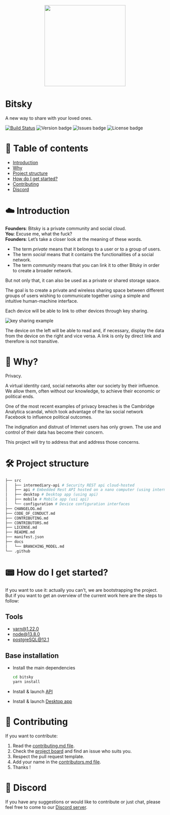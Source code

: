 <p align='center'>
  <img src="https://i.imgur.com/Pt1nmqh.png" width="256">
</p>

# Bitsky
A new way to share with your loved ones.

[![Build Status](https://travis-ci.com/bitsky-team/bitsky.svg?branch=develop)](https://travis-ci.com/bitsky-team/bitsky)
![Version badge](https://img.shields.io/github/manifest-json/v/bitsky-team/bitsky/develop.svg?label=version)
![Issues badge](https://img.shields.io/github/issues/bitsky-team/bitsky.svg)
![License badge](https://img.shields.io/github/license/bitsky-team/bitsky.svg)

📌 Table of contents
=================
* [Introduction](#-introduction)
* [Why](#-why)
* [Project structure](#-project-structure)
* [How do I get started?](#-how-do-i-get-started)
* [Contributing](#-contributing)
* [Discord](#-discord)

☁️ Introduction
==========================
**Founders**: Bitsky is a private community and social cloud.  
**You**: Excuse me, what the fuck?  
**Founders**: Let’s take a closer look at the meaning of these words.
 - The term *private* means that it belongs to a user or to a group of users.
 - The term *social* means that it contains the functionalities of a social network.
 - The term *community* means that you can link it to other Bitsky in order to create a broader network.

But not only that, it can also be used as a private or shared storage space.

The goal is to create a private and wireless sharing space between different groups of users wishing to communicate together using a simple and intuitive human-machine interface.

Each device will be able to link to other devices through key sharing.

![key sharing example](https://i.imgur.com/X9kRb3v.png)

The device on the left will be able to read and, if necessary, display the data from the device on the right and vice versa. A link is only by direct link and therefore is not transitive.

🤔 Why?
===========================
Privacy.

A virtual identity card, social networks alter our society by their influence. We allow them, often without our knowledge, to achieve their economic or political ends.

One of the most recent examples of privacy breaches is the Cambridge Analytica scandal, which took advantage of the lax social network Facebook to influence political outcomes.

The indignation and distrust of Internet users has only grown. The use and control of their data has become their concern.

This project will try to address that and address those concerns.

🛠️ Project structure
=================
```bash
├── src
│   ├── intermediary-api # Security REST api cloud-hosted
│   ├── api # Embedded Rest API hosted on a nano computer (using intermediary-api for links)
│   ├── desktop # Desktop app (using api)
│   ├── mobile # Mobile app (usi api)
│   └── configuration # Device configuration interfaces
├── CHANGELOG.md
├── CODE_OF_CONDUCT.md
├── CONTRIBUTING.md
├── CONTRIBUTORS.md
├── LICENSE.md
├── README.md
├── manifest.json
├── docs
│   └── BRANCHING_MODEL.md
└── .github
```

📟 How do I get started?
=====================
If you want to use it: actually you can't, we are bootstrapping the project.
But if you want to get an overview of the current work here are the steps to follow:

## Tools

- yarn@1.22.0
- node@13.8.0
- postgreSQL@12.1

## Base installation
- Install the main dependencies
  ```bash
  cd bitsky
  yarn install
  ```

- Install & launch [API](https://github.com/bitsky-team/bitsky/tree/develop/projects/api)

- Install & launch [Desktop app](https://github.com/bitsky-team/bitsky/tree/develop/projects/desktop)


🤝 Contributing
================
If you want to contribute:
 1. Read the [contributing.md file](CONTRIBUTING.md).
 2. Check the [project board](https://github.com/bitsky-team/bitsky/projects) and find an issue who suits you.
 3. Respect the pull request template.
 4. Add your name in the [contributors.md file](CONTRIBUTORS.md).
 5. Thanks !

💌 Discord
===========
If you have any suggestions or would like to contribute or just chat, please feel free to come to our [Discord server](https://discord.gg/nNmB7Sz).
